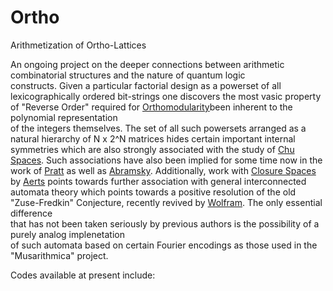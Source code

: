 # Ortho
Arithmetization of Ortho-Lattices

An ongoing project on the deeper connections between arithmetic combinatorial structures and the nature of quantum logic<br> constructs. Given a particular factorial design as a powerset of all lexicographically ordered bit-strings one discovers the
most vasic property of "Reverse Order" required for <a href="https://en.wikipedia.org/wiki/Complemented_lattice">Orthomodularity</a>been inherent to the polynomial representation<br>
of the integers themselves. The set of all such powersets arranged as a natural hierarchy of N x 2^N matrices hides certain 
important internal symmetries which are also strongly associated  with the study of <a href="http://chu.stanford.edu">Chu Spaces</a>. Such associations have also been implied for some time now in the work of <a href="http://boole.stanford.edu/pub/ph94.pdf">Pratt</a> as well as 
<a href="https://www.cs.ox.ac.uk/files/2372/RR-09-08.pdf">Abramsky</a>. Additionally, work with 
<a href="">Closure Spaces</a> by <a href="https://en.wikipedia.org/wiki/Diederik_Aerts">Aerts</a> points towards further association with general interconnected automata theory which points towards a positive resolution of the old "Zuse-Fredkin" Conjecture, recently revived by <a href="www.wolframscience.com/nksonline/toc.html">Wolfram</a>. The only essential difference<br> that has not been taken seriously by previous authors is the possibility of a purely analog implenetation<br>
of such automata based on certain Fourier encodings as those used in the "Musarithmica" project.

Codes available at present include:
